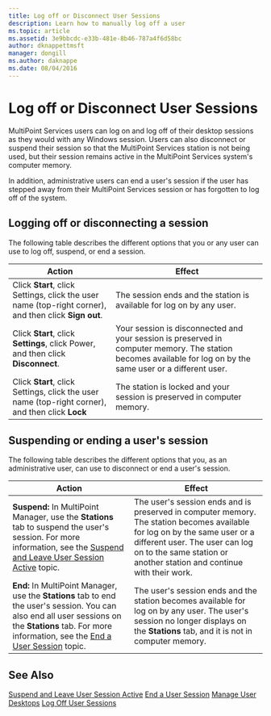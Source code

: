 ```yaml
---
title: Log off or Disconnect User Sessions
description: Learn how to manually log off a user
ms.topic: article
ms.assetid: 3e9bbcdc-e33b-481e-8b46-787a4f6d58bc
author: dknappettmsft
manager: dongill
ms.author: daknappe
ms.date: 08/04/2016
---
```

# Log off or Disconnect User Sessions
MultiPoint Services users can log on and log off of their desktop sessions as they would with any Windows session. Users can also disconnect or suspend their session so that the MultiPoint Services station is not being used, but their session remains active in the MultiPoint Services system's computer memory.

In addition, administrative users can end a user's session if the user has stepped away from their MultiPoint Services session or has forgotten to log off of the system.

## Logging off or disconnecting a session
The following table describes the different options that you or any user can use to log off, suspend, or end a session.

|**Action**|**Effect**|
|-|-|
|Click **Start**, click Settings, click the user name (top-right corner), and then click **Sign out**.|The session ends and the station is available for log on by any user.|
|Click **Start**, click **Settings**, click Power, and then click **Disconnect**.|Your session is disconnected and your session is preserved in computer memory. The station becomes available for log on by the same user or a different user.|
|Click **Start**, click Settings, click the user name (top-right corner), and then click **Lock**|The station is locked and your session is preserved in computer memory.|

## Suspending or ending a user's session
The following table describes the different options that you, as an administrative user, can use to disconnect or end a user's session.

|**Action**|**Effect**|
|-|-|
|**Suspend:** In MultiPoint Manager, use the **Stations** tab to suspend the user's session. For more information, see the [Suspend and Leave User Session Active](Suspend-and-Leave-User-Session-Active.md) topic.|The user's session ends and is preserved in computer memory. The station becomes available for log on by the same user or a different user. The user can log on to the same station or another station and continue with their work.|
|**End:** In MultiPoint Manager, use the **Stations** tab to end the user's session. You can also end all user sessions on the **Stations** tab. For more information, see the [End a User Session](End-a-User-Session.md) topic.|The user's session ends and the station becomes available for log on by any user. The user's session no longer displays on the **Stations** tab, and it is not in computer memory.|

## See Also
[Suspend and Leave User Session Active](Suspend-and-Leave-User-Session-Active.md)
[End a User Session](End-a-User-Session.md)
[Manage User Desktops](manage-user-desktops-using-multipoint-dashboard.md)
[Log Off User Sessions](Log-Off-User-Sessions.md)
